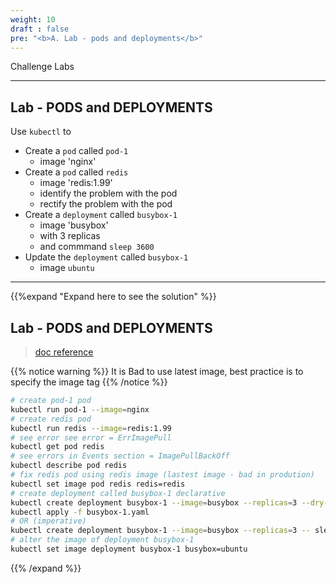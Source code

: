 ```yaml
---
weight: 10
draft : false
pre: "<b>A. Lab - pods and deployments</b>"
---
```


Challenge Labs

---
## Lab - PODS and DEPLOYMENTS

Use `kubectl` to

- Create a `pod` called `pod-1`
  - image 'nginx'
- Create a `pod` called `redis`
  - image 'redis:1.99'  
  - identify the problem with the pod
  - rectify the problem with the pod
- Create a `deployment` called `busybox-1`
  - image 'busybox'  
  - with 3 replicas 
  - and commmand `sleep 3600`
- Update the `deployment` called `busybox-1`
  - image `ubuntu`

---
{{%expand "Expand here to see the solution" %}}
## Lab - PODS and DEPLOYMENTS

> [doc reference](https://kubernetes.io/docs/concepts/workloads/controllers/deployment/)

{{% notice warning %}}
It is Bad to use latest image, best practice is to specify the image tag
{{% /notice %}}


```bash
# create pod-1 pod
kubectl run pod-1 --image=nginx
# create redis pod
kubectl run redis --image=redis:1.99
# see error see error = ErrImagePull
kubectl get pod redis
# see errors in Events section = ImagePullBackOff
kubectl describe pod redis 
# fix redis pod using redis image (lastest image - bad in prodution) 
kubectl set image pod redis redis=redis
# create deployment called busybox-1 declarative
kubectl create deployment busybox-1 --image=busybox --replicas=3 --dry-run=client -o yaml -- sleep 360 > busybox-1.yaml
kubectl apply -f busybox-1.yaml
# OR (imperative)  
kubectl create deployment busybox-1 --image=busybox --replicas=3 -- sleep 360
# alter the image of deployment busybox-1
kubectl set image deployment busybox-1 busybox=ubuntu

```
{{% /expand %}}
